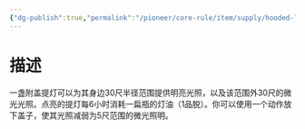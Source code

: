 ```yaml
---
{"dg-publish":true,"permalink":"/pioneer/core-rule/item/supply/hooded-lantern/"}
---
```


# 描述
一盏附盖提灯可以为其身边30尺半径范围提供明亮光照，以及该范围外30尺的微光光照。点亮的提灯每6小时消耗一扁瓶的灯油（1品脱）。你可以使用一个动作放下盖子，使其光照减弱为5尺范围的微光照明。